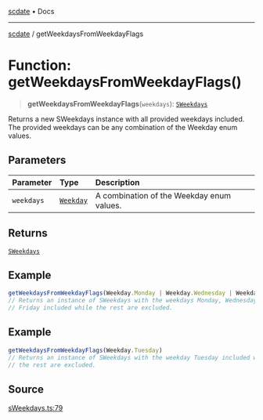 [scdate](../README.md) • Docs

---

[scdate](../README.md) / getWeekdaysFromWeekdayFlags

# Function: getWeekdaysFromWeekdayFlags()

> **getWeekdaysFromWeekdayFlags**(`weekdays`): [`SWeekdays`](../classes/SWeekdays.md)

Returns a new SWeekdays instance with all provided weekdays included. The
provided weekdays can be any combination of the Weekday enum values.

## Parameters

| Parameter  | Type                                    | Description                               |
| :--------- | :-------------------------------------- | :---------------------------------------- |
| `weekdays` | [`Weekday`](../enumerations/Weekday.md) | A combination of the Weekday enum values. |

## Returns

[`SWeekdays`](../classes/SWeekdays.md)

## Example

```ts
getWeekdaysFromWeekdayFlags(Weekday.Monday | Weekday.Wednesday | Weekday.Friday)
// Returns an instance of SWeekdays with the weekdays Monday, Wednesday, and
// Friday included while the rest are excluded.
```

## Example

```ts
getWeekdaysFromWeekdayFlags(Weekday.Tuesday)
// Returns an instance of SWeekdays with the weekday Tuesday included while
// the rest are excluded.
```

## Source

[sWeekdays.ts:79](https://github.com/ericvera/scdate/blob/main/src/sWeekdays.ts#L79)
